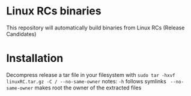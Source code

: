 # Linux RCs binaries

This repository will automatically build binaries from Linux RCs (Release Candidates)

# Installation
Decompress release a tar file in your filesystem with `sudo tar -hxvf linuxRC.tar.gz -C / --no-same-owner`
notes:
`-h` follows symlinks
` --no-same-owner` makes root the owner of the extracted files
